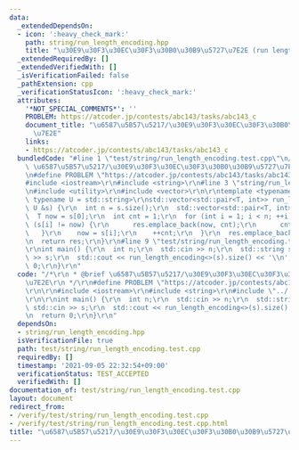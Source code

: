 ```yaml
---
data:
  _extendedDependsOn:
  - icon: ':heavy_check_mark:'
    path: string/run_length_encoding.hpp
    title: "\u30E9\u30F3\u30EC\u30F3\u30B0\u30B9\u5727\u7E2E (run length encoding)"
  _extendedRequiredBy: []
  _extendedVerifiedWith: []
  _isVerificationFailed: false
  _pathExtension: cpp
  _verificationStatusIcon: ':heavy_check_mark:'
  attributes:
    '*NOT_SPECIAL_COMMENTS*': ''
    PROBLEM: https://atcoder.jp/contests/abc143/tasks/abc143_c
    document_title: "\u6587\u5B57\u5217/\u30E9\u30F3\u30EC\u30F3\u30B0\u30B9\u5727\
      \u7E2E"
    links:
    - https://atcoder.jp/contests/abc143/tasks/abc143_c
  bundledCode: "#line 1 \"test/string/run_length_encoding.test.cpp\"\n/*\r\n * @brief\
    \ \u6587\u5B57\u5217/\u30E9\u30F3\u30EC\u30F3\u30B0\u30B9\u5727\u7E2E\r\n */\r\
    \n#define PROBLEM \"https://atcoder.jp/contests/abc143/tasks/abc143_c\"\r\n\r\n\
    #include <iostream>\r\n#include <string>\r\n#line 3 \"string/run_length_encoding.hpp\"\
    \n#include <utility>\r\n#include <vector>\r\n\r\ntemplate <typename T = char,\
    \ typename U = std::string>\r\nstd::vector<std::pair<T, int>> run_length_encoding(const\
    \ U &s) {\r\n  int n = s.size();\r\n  std::vector<std::pair<T, int>> res;\r\n\
    \  T now = s[0];\r\n  int cnt = 1;\r\n  for (int i = 1; i < n; ++i) {\r\n    if\
    \ (s[i] != now) {\r\n      res.emplace_back(now, cnt);\r\n      cnt = 0;\r\n \
    \   }\r\n    now = s[i];\r\n    ++cnt;\r\n  }\r\n  res.emplace_back(now, cnt);\r\
    \n  return res;\r\n}\r\n#line 9 \"test/string/run_length_encoding.test.cpp\"\n\
    \r\nint main() {\r\n  int n;\r\n  std::cin >> n;\r\n  std::string s;\r\n  std::cin\
    \ >> s;\r\n  std::cout << run_length_encoding<>(s).size() << '\\n';\r\n  return\
    \ 0;\r\n}\r\n"
  code: "/*\r\n * @brief \u6587\u5B57\u5217/\u30E9\u30F3\u30EC\u30F3\u30B0\u30B9\u5727\
    \u7E2E\r\n */\r\n#define PROBLEM \"https://atcoder.jp/contests/abc143/tasks/abc143_c\"\
    \r\n\r\n#include <iostream>\r\n#include <string>\r\n#include \"../../string/run_length_encoding.hpp\"\
    \r\n\r\nint main() {\r\n  int n;\r\n  std::cin >> n;\r\n  std::string s;\r\n \
    \ std::cin >> s;\r\n  std::cout << run_length_encoding<>(s).size() << '\\n';\r\
    \n  return 0;\r\n}\r\n"
  dependsOn:
  - string/run_length_encoding.hpp
  isVerificationFile: true
  path: test/string/run_length_encoding.test.cpp
  requiredBy: []
  timestamp: '2021-09-05 22:32:54+09:00'
  verificationStatus: TEST_ACCEPTED
  verifiedWith: []
documentation_of: test/string/run_length_encoding.test.cpp
layout: document
redirect_from:
- /verify/test/string/run_length_encoding.test.cpp
- /verify/test/string/run_length_encoding.test.cpp.html
title: "\u6587\u5B57\u5217/\u30E9\u30F3\u30EC\u30F3\u30B0\u30B9\u5727\u7E2E"
---
```

